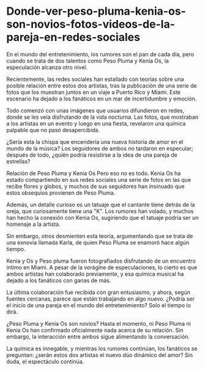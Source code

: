 # Donde-ver-peso-pluma-kenia-os-son-novios-fotos-videos-de-la-pareja-en-redes-sociales

En el mundo del entretenimiento, los rumores son el pan de cada día, pero cuando se trata de dos talentos como Peso Pluma y Kenia Os, la especulación alcanza otro nivel.

Recientemente, las redes sociales han estallado con teorías sobre una posible relación entre estos dos artistas, tras la publicación de una serie de fotos que los muestran juntos en un viaje a Puerto Rico y Miami. Este escenario ha dejado a los fanáticos en un mar de incertidumbre y emoción.

Todo comenzó con unas imágenes que usuarios difundieron en redes, donde se les veía disfrutando de la vida nocturna. Las fotos, que mostraban a los artistas en un evento y luego en una fiesta, revelaron una química palpable que no pasó desapercibida.


¿Sería esta la chispa que encendería una nueva historia de amor en el mundo de la música? Los seguidores de ambos no tardaron en especular; después de todo, ¿quién podría resistirse a la idea de una pareja de estrellas?

Relación de Peso Pluma y Kenia Os
Pero eso no es todo. Kenia Os ha estado compartiendo en sus redes sociales una serie de fotos en las que recibe flores y globos, y muchos de sus seguidores han insinuado que estos obsequios provienen de Peso Pluma.

Además, un detalle curioso es un tatuaje que el cantante tiene detrás de la oreja, que curiosamente tiene una "K". Los rumores han volado, y muchos han hecho la conexión con Kenia Os, sugiriendo que el tatuaje podría ser un homenaje a la artista.


Sin embargo, otros desmienten esta teoría, argumentando que se trata de una exnovia llamada Karla, de quien Peso Pluma se enamoró hace algún tiempo.

Kenia y Os y Peso pluma fueron fotografiados disfrutando de un encuentro íntimo en Miami.
A pesar de la vorágine de especulaciones, lo cierto es que ambos artistas han colaborado previamente, y esa química musical ha dejado a los fanáticos con ganas de más.

La última colaboración fue recibida con gran entusiasmo, y ahora, según fuentes cercanas, parece que están trabajando en algo nuevo. ¿Podría ser el inicio de una pareja en el mundo del entretenimiento? Solo el tiempo lo dirá.

¿Peso Pluma y Kenia Os son novios?
Hasta el momento, ni Peso Pluma ni Kenia Os han confirmado oficialmente nada acerca de su relación. Sin embargo, la interacción entre ambos sigue alimentando la conversación.

La química es innegable, y mientras los rumores continúan, los fanáticos se preguntan: ¿serán estos dos artistas el nuevo dúo dinámico del amor? Sin duda, el espectáculo continúa.
